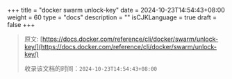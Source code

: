 +++
title = "docker swarm unlock-key"
date = 2024-10-23T14:54:43+08:00
weight = 60
type = "docs"
description = ""
isCJKLanguage = true
draft = false
+++

> 原文: [https://docs.docker.com/reference/cli/docker/swarm/unlock-key/](https://docs.docker.com/reference/cli/docker/swarm/unlock-key/)
>
> 收录该文档的时间：`2024-10-23T14:54:43+08:00`
